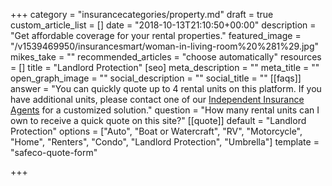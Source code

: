 +++
category = "insurancecategories/property.md"
draft = true
custom_article_list = []
date = "2018-10-13T21:10:50+00:00"
description = "Get affordable coverage for your rental properties."
featured_image = "/v1539469950/insurancesmart/woman-in-living-room%20%281%29.jpg"
mikes_take = ""
recommended_articles = "choose automatically"
resources = []
title = "Landlord Protection"
[seo]
meta_description = ""
meta_title = ""
open_graph_image = ""
social_description = ""
social_title = ""
[[faqs]]
answer = "You can quickly quote up to 4 rental units on this platform.  If you have additional units, please contact one of our [Independent Insurance Agents](/Contact) for a customized solution."
question = "How many rental units can I own to receive a quick quote on this site?"
[[quote]]
default = "Landlord Protection"
options = ["Auto", "Boat or Watercraft", "RV", "Motorcycle", "Home", "Renters", "Condo", "Landlord Protection", "Umbrella"]
template = "safeco-quote-form"

+++

